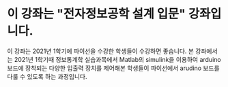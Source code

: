 # 이 강좌는 "전자정보공학 설계 입문" 강좌입니다.
이 강좌는 2021년 1학기에 파이선을 수강한 학생들이 수강하면 좋습니다.
본 강좌에서는 2021년 1학기때 정보통계학 실습과목에서 Matlab의 simulink을 이용하여 arduino 보드에 장착되는 다양한 입출력 장치를 제어해본 학생들이
파이선에서 arudino 보드를 다룰 수 있도록 하는 과정입니다.
